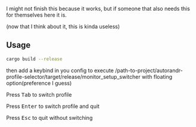 I might not finish this because it works, but if someone that also needs this for themselves here it is.

(now that I think about it, this is kinda useless)

## Usage

```bash
cargo build --release
```

then add a keybind in you config to execute /path-to-project/autorandr-profile-selector/target/release/monitor_setup_switcher  with floating option(preference I guess)

Press <kbd>Tab</kbd> to switch profile

Press <kbd>Enter</kbd> to switch profile and quit

Press <kbd>Esc</kbd> to quit without switching

